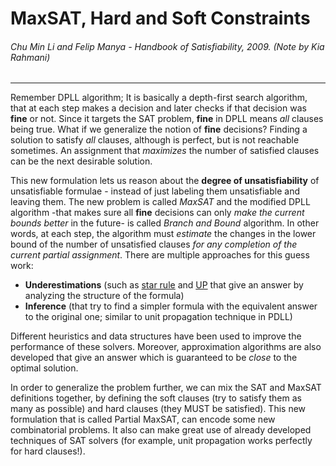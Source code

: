 # MaxSAT, Hard and Soft Constraints
###### Chu Min Li and Felip Manya - Handbook of Satisfiability, 2009.  (Note by Kia Rahmani)
---
Remember DPLL algorithm; It is basically a depth-first search algorithm, that at each step makes a decision and later checks if that decision was **fine** or not. Since it targets the SAT problem, **fine** in DPLL means *all* clauses being true. 
What if we generalize the notion of **fine** decisions? Finding a solution to satisfy *all* clauses, although is perfect, but is not reachable sometimes. An assignment that *maximizes* the number of satisfied clauses can be the next desirable solution.

This new formulation lets us reason about the **degree of unsatisfiability** of unsatisfiable formulae - instead of just labeling them unsatisfiable and leaving them. The new problem is called *MaxSAT* and the modified DPLL algorithm -that makes sure all **fine** decisions can only *make the current bounds better* in the future- is called *Branch and Bound* algorithm. In other words, at each step, the algorithm must *estimate* the changes in the lower bound of the number of unsatisfied clauses *for any completion of the current partial assignment*. There are multiple approaches for this guess work: 
- **Underestimations** (such as [star rule](http://link.springer.com/chapter/10.1007%2F978-3-540-30498-2_34) and [UP](http://link.springer.com/chapter/10.1007%2F11564751_31) that give an answer by analyzing the structure of the formula) 
- **Inference** (that try to find a simpler formula with the equivalent answer to the original one; similar to unit propagation technique in PDLL)

Different heuristics and data structures have been used to improve the performance of these solvers. Moreover, approximation algorithms are also developed that give an answer which is guaranteed to be *close* to the optimal solution. 

In order to generalize the problem further, we can mix the SAT and MaxSAT definitions together, by defining the soft clauses (try to satisfy them as many as possible) and hard clauses (they MUST be satisfied). This new formulation that is called Partial MaxSAT, can encode some new combinatorial problems. It also can make great use of already developed techniques of SAT solvers (for example, unit propagation works perfectly for hard clauses!).






